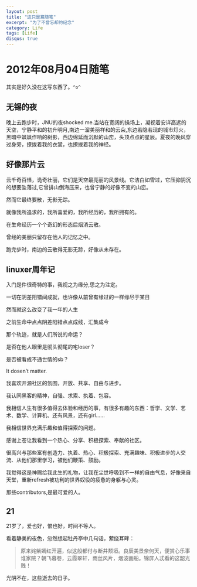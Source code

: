 ```yaml
---
layout: post
title: "这只是篇随笔"
excerpt: "为了不曾忘却的纪念"
category: Life
tags: [Life]
disqus: true
---
```



# 2012年08月04日随笔

其实是好久没在这写东西了。`^o^`

## 无锡的夜

晚上去跑步时，JNU的夜shocked me.当站在宽阔的操场上，凝视着安详高远的天空，宁静平和的初升明月,南边一溜美丽祥和的云朵,东边若隐若现的城市灯火，黑暗中飒飒作响的树影，西边绵延而沉默的山峦，头顶点点的星辰。夏夜的晚风穿过身旁，撩拨着我的衣裳，也撩拨着我的神经。

## 好像那片云

云千奇百怪，诡奇壮丽，它们是天空最亮丽的风景线。它洁白如雪过，它压抑阴沉的想要坠落过,它曾排山倒海压来，也曾宁静的好像不变的山峦。

然而它最终要散，无影无踪。

就像我所追求的，我所喜爱的，我所经历的，我所拥有的。

在生命经历一个个奇幻的形态后烟消云散。

曾经的美丽只留存在他人的记忆之中。

跑完步时，南边的云散得无影无踪，好像从未存在。

## linuxer周年记

入门是件很奇特的事，我视之为缘分,思之为注定。

一切在阴差阳错间成就，也许像从前曾有缘过的一样缘尽于某日

然而就这么改变了我一年的人生

之前生命中点点阴差阳错点点成线，汇集成今

那个轨迹，就是人们所说的命运？

是否在他人眼里是彻头彻尾的宅loser？

是否被看成不通世情的sb？

It dosen’t matter.

我喜欢开源社区的氛围，开放、共享、自由与进步。

我认同黑客的精神，自强、求索、执着、包容。

我相信人生有很多值得去体验和经历的事，有很多有趣的东西：哲学、文学、艺术、数学、计算机、还有风景，还有girl……

我相信世界充满乐趣和值得探索的问题。

感谢上苍让我看到一个热心、分享、积极探索、奉献的社区。

很高兴与那些富有创造力、执着、热心、积极探索、充满趣味、积极进步的人交流、从他们那里学习，被他们鞭策、鼓励。

我觉得这是神赐给我此生的礼物，让我在尘世呼吸到不一样的自由气息，好像来自天堂，重新refresh被功利的世界奴役的疲惫的身躯与心灵。

那些contributors,是最可爱的人。

## 21

21岁了，爱也好，恨也好，时间不等人。

看着静美的夜色，忽然想起牡丹亭中几句话，萦绕耳畔：

> 原来姹紫嫣红开遍，似这般都付与断井颓垣。良辰美景奈何天，便赏心乐事谁家院？朝飞暮卷，云霞翠轩，雨丝风片，烟波画船。锦屏人忒看的这韶光贱！ 

光阴不在，这些逝去的日子。
